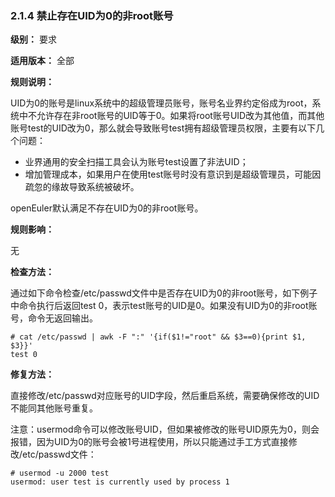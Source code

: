 ### 2.1.4 禁止存在UID为0的非root账号

**级别：** 要求

**适用版本：** 全部

**规则说明：** 

UID为0的账号是linux系统中的超级管理员账号，账号名业界约定俗成为root，系统中不允许存在非root账号的UID等于0。如果将root账号UID改为其他值，而其他账号test的UID改为0，那么就会导致账号test拥有超级管理员权限，主要有以下几个问题：

- 业界通用的安全扫描工具会认为账号test设置了非法UID；
- 增加管理成本，如果用户在使用test账号时没有意识到是超级管理员，可能因疏忽的缘故导致系统被破坏。

openEuler默认满足不存在UID为0的非root账号。

**规则影响：**

无

**检查方法：**

通过如下命令检查/etc/passwd文件中是否存在UID为0的非root账号，如下例子中命令执行后返回test 0，表示test账号的UID是0。如果没有UID为0的非root账号，命令无返回输出。

```
# cat /etc/passwd | awk -F ":" '{if($1!="root" && $3==0){print $1, $3}}'
test 0
```

**修复方法：**

直接修改/etc/passwd对应账号的UID字段，然后重启系统，需要确保修改的UID不能同其他账号重复。

注意：usermod命令可以修改账号UID，但如果被修改的账号UID原先为0，则会报错，因为UID为0的账号会被1号进程使用，所以只能通过手工方式直接修改/etc/passwd文件：

```
# usermod -u 2000 test
usermod: user test is currently used by process 1
```